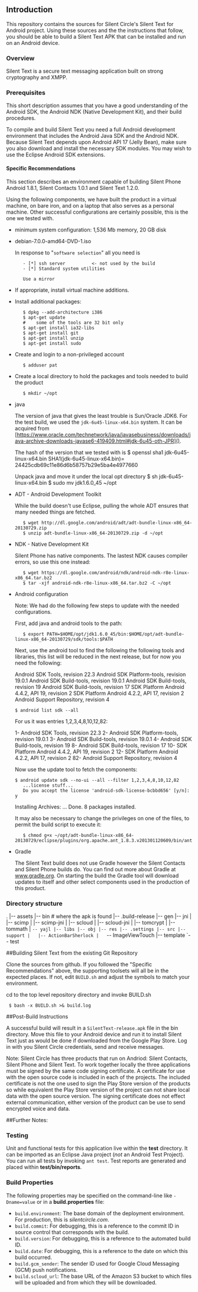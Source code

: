## Introduction

This repository contains the sources for Silent Circle's Silent Text for Android project. Using these sources and the the instructions that follow, you should be able to build a Silent Text APK that can be installed and run on an Android device.

### Overview

Silent Text is a secure text messaging application built on strong cryptography and XMPP.

### Prerequisites

This short description assumes that you have a good understanding of the Android SDK, the Android NDK (Native Development Kit), and their build procedures.

To compile and build Silent Text you need a full Android development environment that includes the Android Java SDK and the Android NDK. Because Silent Text depends upon Android API 17 (Jelly Bean), make sure you also download and install the necessary SDK modules. You may wish to use the Eclipse Android SDK extensions.

#### Specific Recommendations

This section describes an environment capable of building Silent Phone Android 1.8.1, Silent Contacts 1.0.1 and Silent Text 1.2.0.

Using the following components, we have built the product in a virtual machine, on bare iron, and on a laptop that also serves as a personal machine. Other successful configurations are certainly possible, this is the one we tested with.

- minimum system configuration: 1,536 Mb memory, 20 GB disk

- debian-7.0.0-amd64-DVD-1.iso
  
  In response to "`software selection`" all you need is
         
         - [*] ssh server          <- not used by the build
         - [*] Standard system utilities

         Use a mirror

 - If appropriate, install virtual machine additions.

- Install additional packages:

         $ dpkg --add-architecture i386
         $ apt-get update
         #    some of the tools are 32 bit only
         $ apt-get install ia32-libs
         $ apt-get install git
         $ apt-get install unzip
         $ apt-get install sudo  

- Create and login to a non-privileged account

         $ adduser pat

- Create a local directory to hold the packages and tools needed to build the product

         $ mkdir ~/opt

- java

  The version of java that gives the least trouble is Sun/Oracle JDK6. For the test build, we used the `jdk-6u45-linux-x64.bin` system. It can be acquired from 
  [https://www.oracle.com/technetwork/java/javasebusiness/downloads/java-archive-downloads-javase6-419409.html#jdk-6u45-oth-JPR]().

  The hash of the version that we tested with is 
         $ openssl sha1 jdk-6u45-linux-x64.bin
         SHA1(jdk-6u45-linux-x64.bin)= 24425cdb69c11e86d6b58757b29e5ba4e4977660

  Unpack java and move it under the local opt directory
         $ sh jdk-6u45-linux-x64.bin
         $ sudo mv jdk1.6.0_45 ~/opt

- ADT - Android Development Toolkit

  While the build doesn't use Eclipse, pulling the whole ADT ensures that many needed things are fetched.

         $ wget http://dl.google.com/android/adt/adt-bundle-linux-x86_64-20130729.zip
         $ unzip adt-bundle-linux-x86_64-20130729.zip -d ~/opt

- NDK - Native Development Kit

  Silent Phone has native components. The lastest NDK causes compiler errors, so use this one instead:

         $ wget https://dl.google.com/android/ndk/android-ndk-r8e-linux-x86_64.tar.bz2
         $ tar -xjf android-ndk-r8e-linux-x86_64.tar.bz2 -C ~/opt

- Android configuration

  Note: We had do the following few steps to update with the needed configurations.

  First, add java and android tools to the path:
  
         $ export PATH=$HOME/opt/jdk1.6.0_45/bin:$HOME/opt/adt-bundle-linux-x86_64-20130729/sdk/tools:$PATH
         
  Next, use the android tool to find the following the following tools and libraries, this list will be reduced in the next release, but for now you need the following: 

    Android SDK Tools, revision 22.3
    Android SDK Platform-tools, revision 19.0.1
    Android SDK Build-tools, revision 19.0.1
    Android SDK Build-tools, revision 19
    Android SDK Build-tools, revision 17
    SDK Platform Android 4.4.2, API 19, revision 2
    SDK Platform Android 4.2.2, API 17, revision 2
    Android Support Repository, revision 4

      $ android list sdk --all 

  For us it was entries 1,2,3,4,8,10,12,82:

     1- Android SDK Tools, revision 22.3
     2- Android SDK Platform-tools, revision 19.0.1
     3- Android SDK Build-tools, revision 19.0.1
     4- Android SDK Build-tools, revision 19
     8- Android SDK Build-tools, revision 17
    10- SDK Platform Android 4.4.2, API 19, revision 2
    12- SDK Platform Android 4.2.2, API 17, revision 2
    82- Android Support Repository, revision 4
                  
  Now use the update tool to fetch the components:

      $ android update sdk --no-ui --all --filter 1,2,3,4,8,10,12,82 
         ...license stuff...
         Do you accept the license 'android-sdk-license-bcbbd656' [y/n]: y

   Installing Archives:
           ...
   Done. 8 packages installed.


  It may also be necessary to change the privileges on one of the files, to permit the build script to execute it:
  
         $ chmod g+x ~/opt/adt-bundle-linux-x86_64-20130729/eclipse/plugins/org.apache.ant_1.8.3.v201301120609/bin/ant

- Gradle 

  The Silent Text build does not use Gradle however the Silent Contacts and Silent Phone builds do.  You can find out more about Gradle at www.gradle.org.  On starting the build the Gradle tool will download updates to itself and other select components used in the production of this product.


### Directory structure

.
|-- assets
|-- bin                               # where the apk is found
|-- .build-release
|-- gen
|-- jni
|   |-- scimp
|   |-- scimp-jni
|   |-- scloud
|   |-- scloud-jni
|   |-- tomcrypt
|   |-- tommath
|   `-- yajl
|-- libs
|-- obj
|-- res
|-- .settings
|-- src
|-- support
|   |-- ActionBarSherlock
|   `-- ImageViewTouch
|-- template
`-- test



##Building Silent Text from the existing Git Repository

Clone the sources from github. If you followed the "Specific Recommendations" above, the supporting toolsets will all be in the expected places. If not, edit `BUILD.sh` and adjust the symbols to match your environment.

cd to the top level repository directory and invoke BUILD.sh

     $ bash -x BUILD.sh >& build.log


##Post-Build Instructions

A successful build will result in a `SilentText-release.apk` file in the bin directory. Move this file to your Android device and run it to install Silent Text just as would be done if downloaded from the Google Play Store.  Log in with you Silent Circle credentials, send and receive messages.

Note: Silent Circle has three products that run on Andriod:  Silent Contacts, Silent Phone and Silent Text.  To work together locally the three applications must be signed by the same code signing certificate.  A certificate for use with the open source code is included in each of the projects.  The included certificate is not the one used to sign the Play Store version of the products so while equivalent the Play Store version of the project can not share local data with the open source version.  The signing certificate does not effect external communication, either version of the product can be use to send encrypted voice and data.


##Further Notes:

### Testing

Unit and functional tests for this application live within the **test** directory. It can be imported as an Eclipse Java project (*not* an Android Test Project). You can run all tests by invoking `ant test`. Test reports are generated and placed within **test/bin/reports**.

### Build Properties

The following properties may be specified on the command-line like `-Dname=value` or in a **build.properties** file:

 * `build.environment`: The base domain of the deployment environment. For production, this is *silentcircle.com*.
 * `build.commit`: For debugging, this is a reference to the commit ID in source control that corresponds with the build.
 * `build.version`: For debugging, this is a reference to the automated build ID.
 * `build.date`: For debugging, this is a reference to the date on which this build occurred.
 * `build.gcm_sender`: The sender ID used for Google Cloud Messaging (GCM) push notifications.
 * `build.scloud_url`: The base URL of the Amazon S3 bucket to which files will be uploaded and from which they will be downloaded.



